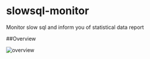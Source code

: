 # slowsql-monitor
Monitor slow sql and inform you of statistical data report

##Overview

![overview](https://github.com/wxisme/slowsql-monitor/blob/master/static/overview.png)
